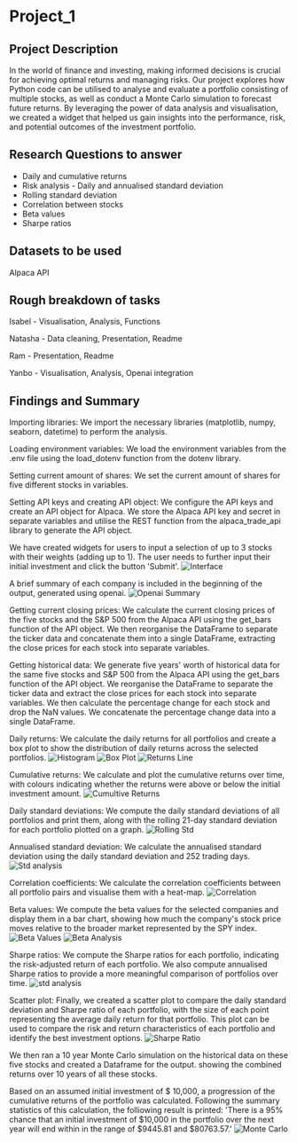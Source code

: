 # Project_1
## Project Description
In the world of finance and investing, making informed decisions is crucial for achieving optimal returns and managing risks. Our project explores how Python code can be utilised to analyse and evaluate a portfolio consisting of multiple stocks, as well as conduct a Monte Carlo simulation to forecast future returns. By leveraging the power of data analysis and visualisation, we created a widget that helped us gain insights into the performance, risk, and potential outcomes of the investment portfolio.

## Research Questions to answer
* Daily and cumulative returns
* Risk analysis - Daily and annualised standard deviation
* Rolling standard deviation
* Correlation between stocks
* Beta values
* Sharpe ratios

## Datasets to be used
Alpaca API

## Rough breakdown of tasks
Isabel - Visualisation, Analysis, Functions

Natasha - Data cleaning, Presentation, Readme

Ram - Presentation, Readme

Yanbo - Visualisation, Analysis, Openai integration

## Findings and Summary
Importing libraries: We import the necessary libraries (matplotlib, numpy, seaborn, datetime) to
perform the analysis.

Loading environment variables: We load the environment variables from the .env file using the
load_dotenv function from the dotenv library.

Setting current amount of shares: We set the current amount of shares for five different stocks
in variables.

Setting API keys and creating API object: We configure the API keys and create an API object
for Alpaca. We store the Alpaca API key and secret in separate variables and utilise the REST
function from the alpaca_trade_api library to generate the API object.


We have created widgets for users to input a selection of up to 3 
stocks with their weights (adding up to 1). The user needs to further input their initial 
investment and click the button 'Submit'. 
![Interface](images/interface.png)

A brief summary of each company is included in the beginning of the output, generated using openai.
![Openai Summary](images/openai_summary.png)


Getting current closing prices: We calculate the current closing prices of the five stocks and
the S&P 500 from the Alpaca API using the get_bars function of the API object. We then
reorganise the DataFrame to separate the ticker data and concatenate them into a single
DataFrame, extracting the close prices for each stock into separate variables.

Getting historical data: We generate five years' worth of historical data for the same five stocks
and S&P 500 from the Alpaca API using the get_bars function of the API object. We reorganise
the DataFrame to separate the ticker data and extract the close prices for each stock into
separate variables. We then calculate the percentage change for each stock and drop the NaN
values. We concatenate the percentage change data into a single DataFrame.

Daily returns: We calculate the daily returns for all portfolios and create a box plot to show the 
distribution of daily returns across the selected portfolios.
![Histogram](images/histogram.png)
![Box Plot](images/box_plot.png)
![Returns Line](images/returns_line.png)

Cumulative returns: We calculate and plot the cumulative returns over time, with colours 
indicating whether the returns were above or below the initial investment amount.
![Cumultive Returns](images/cumulative_returns.png)

Daily standard deviations: We compute the daily standard deviations of all portfolios and print 
them, along with the rolling 21-day standard deviation for each portfolio plotted on a graph.
![Rolling Std](images/rolling_std.png)

Annualised standard deviation: We calculate the annualised standard deviation using the daily
standard deviation and 252 trading days.
![Std analysis](images/std_analysis.png)

Correlation coefficients: We calculate the correlation coefficients between all portfolio pairs and
visualise them with a heat-map.
![Correlation](images/correlation.png)

Beta values: We compute the beta values for the selected companies and display them in a bar
chart, showing how much the company's stock price moves relative to the broader market
represented by the SPY index.
![Beta Values](images/beta.png)
![Beta Analysis](images/beta_analysis.png)

Sharpe ratios: We compute the Sharpe ratios for each portfolio, indicating the risk-adjusted
return of each portfolio. We also compute annualised Sharpe ratios to provide a more
meaningful comparison of portfolios over time.
![std analysis](images/std_analysis.png)

Scatter plot: Finally, we created a scatter plot to compare the daily standard 
deviation and Sharpe ratio of each portfolio, with the size of each point 
representing the average daily return for that portfolio. This plot can be used to 
compare the risk and return characteristics of each portfolio and identify the best 
investment options.
![Sharpe Ratio](images/sharpe_ratio_plot.png)

We then ran a 10 year Monte Carlo simulation on the historical data on these 
five stocks and created a Dataframe for the output. showing the combined 
returns over 10 years of all these stocks. 

Based on an assumed initial investment of $ 10,000, a progression of the cumulative 
returns of the portfolio was calculated. Following the summary statistics of this 
calculation, the folliowing result is printed: 'There is a 95% chance that an initial 
investment of $10,000 in the portfolio over the next year will end within in the range 
of $9445.81 and $80763.57.'
![Monte Carlo](images/monte_carlo.png)
